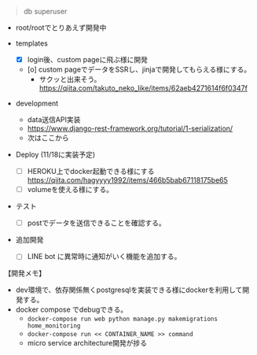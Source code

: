 

> db superuser

- root/rootでとりあえず開発中


- templates
    - [x] login後、custom pageに飛ぶ様に開発
    - [o] custom pageでデータをSSRし、jinjaで開発してもらえる様にする。
        - サクッと出来そう。
        https://qiita.com/takuto_neko_like/items/62aeb4271614f6f0347f

- development
    - data送信API実装
    - https://www.django-rest-framework.org/tutorial/1-serialization/
    - 次はここから

- Deploy (11/18に実装予定)
    - [ ] HEROKU上でdocker起動できる様にする
    https://qiita.com/hagyyyy1992/items/466b5bab67118175be65
    - [ ] volumeを使える様にする。

- テスト
    - [ ] postでデータを送信できることを確認する。

- 追加開発
    - [ ] LINE bot に異常時に通知がいく機能を追加する。

【開発メモ】

- dev環境で、依存関係無くpostgresqlを実装できる様にdockerを利用して開発する。
- docker compose でdebugできる。 
    - `docker-compose run web python manage.py makemigrations home_monitoring`
    - `docker-compose run << CONTAINER_NAME >> command`
    - micro service architecture開発が捗る

